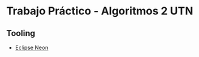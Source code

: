 # Trabajo Práctico - Algoritmos 2 UTN

## Tooling

- [Eclipse Neon](https://drive.google.com/drive/folders/0B9gB1oujf9JXb0w1Q0RKMENFbDQ?fbclid=IwAR17iOfCBY1_CFf9AYFixW-3O9Srs82d5NMWdnlo9Sf5ygYDyR514btOthc)
